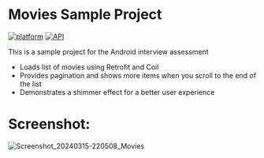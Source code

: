 # Movies Sample Project

[![platform](https://img.shields.io/badge/platform-Android-green.svg)](https://www.android.com)
[![API](https://img.shields.io/badge/API-21%2B-brightgreen.svg?style=flat)](https://android-arsenal.com/api?level=21)

This is a sample project for the Android interview assessment 
+ Loads list of movies using Retrofit and Coil
+ Provides pagination and shows more items when you scroll to the end of the list
+ Demonstrates a shimmer effect for a better user experience

# Screenshot:
![Screenshot_20240315-220508_Movies](https://github.com/homayoonahmadi/Movies/assets/29772463/1f2c6dc4-04b5-4089-b60a-60696feb3a9a)
